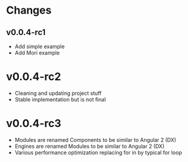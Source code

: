 # Changes

## v0.0.4-rc1

- Add simple example
- Add Mori example

# v0.0.4-rc2

- Cleaning and updating project stuff
- Stable implementation but is not final

# v0.0.4-rc3

- Modules are renamed Components to be similar to Angular 2 (DX)
- Engines are renamed Modules to be similar to Angular 2 (DX)
- Various performance optimization replacing for in by typical for loop
